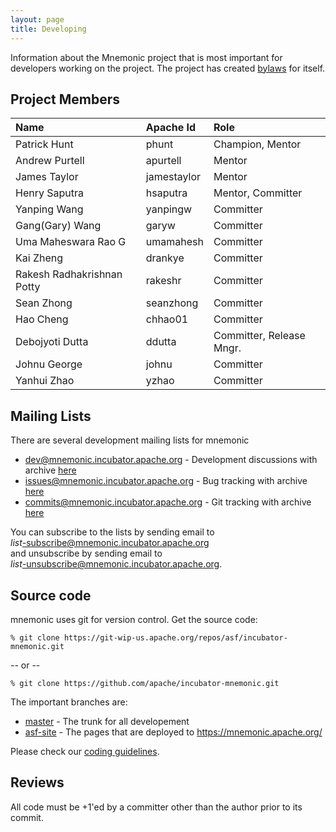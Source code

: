 ```yaml
---
layout: page
title: Developing
---
```


Information about the Mnemonic project that is most important for
developers working on the project. The project has created
[bylaws](bylaws.html) for itself.

## Project Members

Name                    | Apache Id      | Role
:---------------------- | :------------- | :---
Patrick Hunt            | phunt          | Champion, Mentor
Andrew Purtell          | apurtell       | Mentor
James Taylor            | jamestaylor    | Mentor
Henry Saputra           | hsaputra       | Mentor, Committer
Yanping Wang            | yanpingw       | Committer
Gang(Gary) Wang         | garyw          | Committer
Uma Maheswara Rao G     | umamahesh      | Committer
Kai Zheng               | drankye        | Committer
Rakesh Radhakrishnan Potty | rakeshr     | Committer
Sean Zhong              | seanzhong      | Committer
Hao Cheng               | chhao01        | Committer
Debojyoti Dutta         | ddutta         | Committer, Release Mngr.
Johnu George            | johnu          | Committer
Yanhui Zhao             | yzhao          | Committer

## Mailing Lists

There are several development mailing lists for mnemonic

* [dev@mnemonic.incubator.apache.org](mailto:dev@mnemonic.incubator.apache.org) - Development discussions
  with archive [here](https://mail-archives.apache.org/mod_mbox/incubator-mnemonic-dev/)
* [issues@mnemonic.incubator.apache.org](mailto:issues@mnemonic.incubator.apache.org) - Bug tracking
  with archive [here](https://mail-archives.apache.org/mod_mbox/incubator-mnemonic-issues/)
* [commits@mnemonic.incubator.apache.org](mailto:commits@mnemonic.incubator.apache.org) - Git tracking
  with archive [here](https://mail-archives.apache.org/mod_mbox/incubator-mnemonic-commits/)

You can subscribe to the lists by sending email to<br/>
*list*-subscribe@mnemonic.incubator.apache.org<br/>
and unsubscribe by sending email to<br/>
*list*-unsubscribe@mnemonic.incubator.apache.org.<br/>

## Source code

mnemonic uses git for version control. Get the source code:

`% git clone https://git-wip-us.apache.org/repos/asf/incubator-mnemonic.git`

-- or --

`% git clone https://github.com/apache/incubator-mnemonic.git`

The important branches are:

* [master](https://github.com/apache/incubator-mnemonic/tree/master) -
  The trunk for all developement
* [asf-site](https://github.com/apache/incubator-mnemonic/tree/asf-site) -
  The pages that are deployed to https://mnemonic.apache.org/

Please check our [coding guidelines](/src/develop/coding.html).

## Reviews

All code must be +1'ed by a committer other than the author prior to its
commit.

